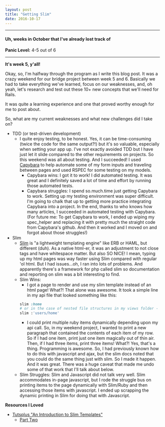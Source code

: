```yaml
---
layout: post
title: "Getting Slim"
date: 2016-10-17
---
```


<hr>
<h4>Uh, weeks in October that I've already lost track of</h4>
<p><strong>Panic Level:</strong> 4-5 out of 6</p>
<hr>

**It's week 5, y'all!**

Okay, so, I'm halfway through the program as I write this blog post. It was a crazy weekend for our bridge project between week 5 and 6. Basically we had to take everything we've learned, focus on our weaknesses, and, oh yeah, let's research and test out these 10+ new concepts that we'll need for Rails.

It was quite a learning experience and one that proved worthy enough for me to post about.

So, what are my current weaknesses and what new challenges did I take on?
* TDD (or test-driven development)
  * I quite enjoy testing, to be honest. Yes, it can be time-consuming (twice the code for the same output?!) but it's so valuable, especially when setting your app up. I've not exactly avoided TDD but I have just let it slide compared to the other requirements on projects. So this weekend was all about testing. And I succeeded! I used <a class="post-link" href="http://jnicklas.github.io/capybara/">Capybara</a> to help automate some of my form inputs and traveling between pages and used RSPEC for some testing on my models.
    * Capybara wins: I got it to work! I did automated testing. It was great and I definitely saved a lot of time and effort by running those automated tests.
    * Capybara struggles: I spend so.much.time just getting Capybara to work. Setting up my testing environment was super difficult. I'm going to chalk that up to getting more practice integrating Capybara into a project. In the end, thanks to who knows how many articles, I succeeded in automated testing with Capybara. (For future me: To get Capybara to work, I ended up wiping my spec_helper and replacing it with pretty much the straight code from Capybara's github. And then it worked and I moved on and forgot about those struggles!)
* Slim
  * <a class="post-link" href="http://slim-lang.com/">Slim</a> is "a lightweight templating engine" like ERB or HAML, but different (duh). As a native html-er, it was an adjustment to not close tags and have whitespace matter. But also SO NICE! I mean, typing up my html pages was way faster using Slim compared with regular 'ol html. But I had issues...oh, I ran into lots of problems. And apparently there's a framework for php called slim so documentation and reporting on slim was a bit interesting to find.
  * Slim Wins:
    * I got a page to render and use my slim template instead of an html page! What?! That alone was awesome. It took a simple line in my api file that looked something like this:
    ```rb
    slim :home
    # or in the case of nested file structures in my views folder - which was super hard to find:
    slim :'users/home'
    ```
    * I could print multiple ruby items dynamically depending upon my api call. So, in my weekend project, I wanted to print a new paragraph that contained the contents of each item of my row. So if I had one item, print just one item magically out of thin air. Then, if I had three items, print three items! What?! Yes, that's a thing. Programming is awesome. So, I had previously known how to do this with javascript and ajax, but the slim docs noted that you could do the same thing just with slim. So I made it happen. And it was great. There was a huge caveat that made me undo some of that work that I'll talk about below.
  * Slim Struggles: Slim and Javascript did not talk very well. Slim accommodates in-page javascript, but I rode the struggle bus on printing items to the page dynamically with Slim/Ruby and then accessing those items with javascript. I ended up scrapping the dynamic printing in Slim for doing that with Javascript.

**Resources I Loved**
* <a class="post-link" href="https://code.tutsplus.com/articles/an-introduction-to-slim-templates--cms-26028">Tutsplus "An Introduction to Slim Templates"</a>
  * <a class="post-link" href="https://code.tutsplus.com/articles/ruby-templating-with-slim-part-2--cms-26094">Part Two</a>
